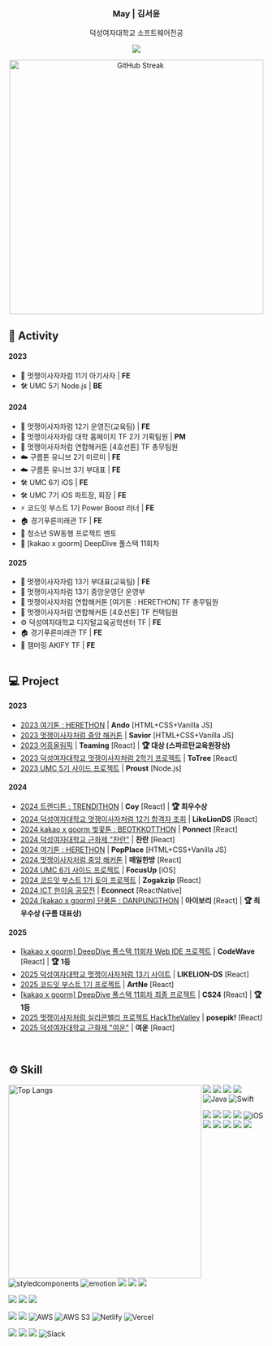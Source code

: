 <div align="center">
  
  ### May | 김서윤
  
  덕성여자대학교 소프트웨어전공
  
  <a href="https://hits.seeyoufarm.com"><img src="https://hits.seeyoufarm.com/api/count/incr/badge.svg?url=https%3A%2F%2Fgithub.com%2Fpookey1104%2Fhit-counter&count_bg=%23E38193&title_bg=%23695A5A&icon=furrynetwork.svg&icon_color=%23E7E7E7&title=hits&edge_flat=true"/></a>

<a href="https://git.io/streak-stats"><img src="https://streak-stats.demolab.com?user=pookey1104&theme=date-night&background=FFFFFF&stroke=695A5AA1&fire=E38193&ring=E38193&currStreakNum=695A5A&sideNums=695A5A&currStreakLabel=E38193&sideLabels=E38193&dates=695A5A" alt="GitHub Streak" width=500 /></a>

</div>

## 💭 Activity

#### 2023

- 🦁 멋쟁이사자차럼 11기 아기사자 | **FE**
- 🛠️ UMC 5기 Node.js | **BE**

#### 2024

- 🦁 멋쟁이사자차럼 12기 운영진(교육팀) | **FE**
- 🦁 멋쟁이사자차럼 대학 홈페이지 TF 2기 기획팀원 | **PM**
- 🦁 멋쟁이사자처럼 연합해커톤 [4호선톤] TF 총무팀원
- ☁️ 구름톤 유니브 2기 미르미 | **FE**
- ☁️ 구름톤 유니브 3기 부대표 | **FE**
- 🛠️ UMC 6기 iOS | **FE**
- 🛠️ UMC 7기 iOS 파트장, 회장 | **FE**
- ⚡️ 코드잇 부스트 1기 Power Boost 러너 | **FE**
- 🏠 경기푸른미래관 TF | **FE**
- 📢 청소년 SW동행 프로젝트 멘토
- 🫧 [kakao x goorm] DeepDive 풀스택 11회차

#### 2025
- 🦁 멋쟁이사자차럼 13기 부대표(교육팀) | **FE**
- 🦁 멋쟁이사자차럼 13기 중앙운영단 운영부
- 🦁 멋쟁이사자처럼 연합해커톤 [여기톤 : HERETHON] TF 총무팀원
- 🦁 멋쟁이사자처럼 연합해커톤 [4호선톤] TF 컨택팀원
- ⚙️ 덕성여자대학교 디지털교육공학센터 TF | **FE**
- 🏠 경기푸른미래관 TF | **FE**
- 🎸 잼머링 AKIFY TF | **FE**
  <br>
  <br>

## 💻 Project

#### 2023

  - <a href="https://github.com/2023-HERETHON/2023-Herethon-1">2023 여기톤 : HERETHON</a> | **Ando** [HTML+CSS+Vanilla JS]
  - <a href="https://github.com/Savior-2023LikeLion/Savior_FE">2023 멋쟁이사자처럼 중앙 해커톤</a> | **Savior** [HTML+CSS+Vanilla JS]
  - <a href="https://github.com/2023-AHEUNGTHON/Team_5">2023 어흥올림픽</a> | **Teaming** [React] | **🏆 대상 (스파르탄교육원장상)**
  - <a href="https://github.com/likelion-2023-2/Advent_calender">2023 덕성여자대학교 멋쟁이사자처럼 2학기 프로젝트</a> | **ToTree** [React]
  - <a href="https://github.com/PROUST-TEAM/back-end-2">2023 UMC 5기 사이드 프로젝트</a> | **Proust** [Node.js]

#### 2024

  - <a href="https://github.com/Trendithon-Spin-Off/Coy-Frontend">2024 트렌디톤 : TRENDITHON</a> | **Coy** [React] | **🏆 최우수상**
  - <a href="https://github.com/2024-LIKELION-DS/2024-BABYLION-Frontend.git">2024 덕성여자대학교 멋쟁이사자처럼 12기 합격자 조회</a> | **LikeLionDS** [React]
  - <a href="https://github.com/9oormthon-univ/2024_BEOTKKOTTHON_TEAM_17_FE.git">2024 kakao x goorm 벚꽃톤 : BEOTKKOTTHON</a> | **Ponnect** [React]
  - <a href="https://github.com/2024-LIKELION-DS/DSFest_FE.git">2024 덕성여자대학교 근화제 "찬란"</a> | **찬란** [React]
  - <a href="https://github.com/2024-HERETHON/2024-Herethon-5.git">2024 여기톤 : HERETHON</a> | **PopPlace** [HTML+CSS+Vanilla JS]
  - <a href="https://github.com/Meow-and-Meow/DailyOriental-FE">2024 멋쟁이사자처럼 중앙 해커톤</a> | **매일한방** [React]
  - <a href="https://github.com/UMC-Focus-Up/FocusUp-FE.git">2024 UMC 6기 사이드 프로젝트</a> | **FocusUp** [iOS]
  - <a href="https://github.com/codeit-boost-ds-toy-2/Zogakzip_FE.git">2024 코드잇 부스트 1기 토이 프로젝트</a> | **Zogakzip** [React]
  - <a href="https://github.com/Growus/Econnect_yarn.git">2024 ICT 한이음 공모전</a> | **Econnect** [ReactNative]
  - <a href="https://github.com/9oormthon-univ/2024_DANPOONG_TEAM_15_FE">2024 [kakao x goorm] 단풍톤 : DANPUNGTHON</a> | **아이보리** [React] | **🏆 최우수상 (구름 대표상)**

#### 2025

 - <a href="https://github.com/code-wave-project/code-wave-FE.git">[kakao x goorm] DeepDive 풀스택 11회차 Web IDE 프로젝트</a> | **CodeWave** [React] | **🏆 1등**
 - <a href="https://github.com/2025-LIKELION-DS/2025-LikeLionDS-FE.git">2025 덕성여자대학교 멋쟁이사자처럼 13기 사이트</a> | **LIKELION-DS** [React]
 - <a href="https://github.com/ArtNeplatform/front">2025 코드잇 부스트 1기 프로젝트</a> | **ArtNe** [React]
 - <a href="https://github.com/CS24-Project/CS24-FE">[kakao x goorm] DeepDive 풀스택 11회차 최종 프로젝트</a> | **CS24** [React] | **🏆 1등**
 - <a href="https://github.com/SiliconValley-hct/posepik-fe">2025 멋쟁이사자처럼 실리콘밸리 프로젝트 HackTheValley</a> | **posepik!** [React]
 - <a href="https://github.com/2025-LIKELION-DS/2025-DSFest-FE.git">2025 덕성여자대학교 근화제 "여운"</a> | **여운** [React]
<br>

## ⚙️ Skill

<img align="left" src="https://github-readme-stats.vercel.app/api/top-langs/?username=pookey1104&exclude_repo=20210844_20210862&layout=donut&title_color=695A5A&text_color=695A5A&icon_color=E38193&bg_color=ffffff&hide_border=false" alt="Top Langs"  width=380 />

<div>
  
<img src="https://img.shields.io/badge/JavaScript-F7DF1E?style=flat-square&logo=javascript&logoColor=black"> <img src="https://img.shields.io/badge/TypeScript-3178C6?style=flat-square&logo=TypeScript&logoColor=white"> <img src="https://img.shields.io/badge/Python-3776AB?style=flat-square&logo=python&logoColor=white"> <img src="https://img.shields.io/badge/C-A8B9CC?style=flat-square&logo=c&logoColor=white"> ![Java](https://img.shields.io/badge/Java-%23ED8B00.svg?style=flat-square&logo=openjdk&logoColor=white) ![Swift](https://img.shields.io/badge/Swift-F54A2A?style=flat-square&logo=swift&logoColor=white)
<br>

<img src="https://img.shields.io/badge/HTML5-E34F26?style=flat-square&logo=html5&logoColor=white"> <img src="https://img.shields.io/badge/CSS3-1572B6?style=flat-square&logo=css3&logoColor=white"> <img src="https://img.shields.io/badge/React-20232A?style=flat-square&logo=react&logoColor=61DAFB"> <img src="https://img.shields.io/badge/ReactNative-20232A?style=flat-square&logo=react&logoColor=61DAFB"> ![iOS](https://img.shields.io/badge/iOS-000000?style=flat-square&logo=ios&logoColor=white)
<br>
<img src="https://img.shields.io/badge/Npm-CB3837?style=flat-square&logo=Npm&logoColor=white"> <img src="https://img.shields.io/badge/Pnpm-F69220?style=flat-square&logo=pnpm&logoColor=white"> <img src="https://img.shields.io/badge/Yarn-2C8EBB?style=flat-square&logo=Yarn&logoColor=white"> <img src="https://img.shields.io/badge/Vite-646CFF?style=flat-square&logo=Vite&logoColor=white"> <img src="https://img.shields.io/badge/PWA-5A0FC8.svg?style=flat-square&logo=PWA&logoColor=white"> <img src="https://img.shields.io/badge/Styled--Components-DB7093?style=flat-square&logo=styled-components&logoColor=white" alt="styledcomponents" /> <img src="https://img.shields.io/badge/Emotion-000000?style=flat-square&logo=emotion&logoColor=white" alt="emotion" /> <img src="https://img.shields.io/badge/Axios-5A29E4?style=flat-square&logo=Axios&logoColor=white"> <img src="https://img.shields.io/badge/Tanstack Query-FF4154?style=flat-square&logo=reactquery&logoColor=white"> <img src="https://img.shields.io/badge/Zustand-eb9534?style=flat-square"/>
<br>

<img src="https://img.shields.io/badge/Node.js-339933?style=flat-square&logo=nodedotjs&logoColor=white"> <img src="https://img.shields.io/badge/Django-092E20?style=flat-square&logo=django&logoColor=white"> <img src="https://img.shields.io/badge/MySQL-4479A1?style=flat-square&logo=mysql&logoColor=white">
<br>

<img src="https://img.shields.io/badge/Github-181717?style=flat-square&logo=github&logoColor=white"> <img src="https://img.shields.io/badge/Git-F05032?style=flat-square&logo=git&logoColor=white"> ![AWS](https://img.shields.io/badge/AWS-%23FF9900.svg?style=flat-square&logo=amazonwebservices&logoColor=white) ![AWS S3](https://img.shields.io/badge/AmazonS3-%569A31.svg?style=flat-square&logo=amazons3&logoColor=white) ![Netlify](https://img.shields.io/badge/Netlify-%23000000.svg?style=flat-square&logo=netlify&logoColor=#00C7B7) ![Vercel](https://img.shields.io/badge/Vercel-%23000000.svg?style=flat-square&logo=vercel&logoColor=white)
<br>

<img src="https://img.shields.io/badge/Notion-000000?style=flat-square&logo=notion&logoColor=white"> <img src="https://img.shields.io/badge/Discord-5865F2?style=flat-square&logo=discord&logoColor=white"> <img src="https://img.shields.io/badge/Instagram-E4405F?style=flat-square&logo=instagram&logoColor=white"> ![Slack](https://img.shields.io/badge/Slack-4A154B?style=flat-square&logo=slack&logoColor=white)
<br>

</div>
